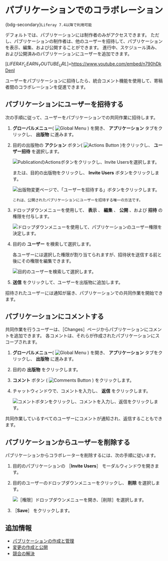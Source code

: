 # パブリケーションでのコラボレーション

{bdg-secondary}`Liferay 7.4以降で利用可能`

デフォルトでは、パブリケーションには制作者のみがアクセスできます。 ただし、パブリケーションの制作者は、他のユーザーを招待して、パブリケーションを表示、編集、および公開することができます。 進行中、スケジュール済み、および公開済みのパブリケーションにユーザーを追加できます。

[$LIFERAY_LEARN_YOUTUBE_URL$]=https://www.youtube.com/embed/n790hDkDenI

ユーザーをパブリケーションに招待したら、統合コメント機能を使用して、寄稿者間のコラボレーションを促進できます。

## パブリケーションにユーザーを招待する

次の手順に従って、ユーザーをパブリケーションでの共同作業に招待します。

1. **グローバルメニュー**( ![Global Menu](../../../images/icon-applications-menu.png) ) を開き、 **アプリケーション** タブをクリックし、 **出版物** に進みます。

1. 目的の出版物の **アクション** ボタン( ![Actions Button](../../../images/icon-actions.png) )をクリックし、 **ユーザー招待** を選択します。

   ![PublicationのActionsボタンをクリックし、Invite Usersを選択します。](./collaborating-on-publications/images/01.png)

   または、目的の出版物をクリックし、 **Invite Users** ボタンをクリックします。

   ![出版物変更ページで、「ユーザーを招待する」ボタンをクリックします。](./collaborating-on-publications/images/02.png)

   ```{note}
   これは、公開されたパブリケーションにユーザーを招待する唯一の方法です。
   ```

1. ドロップダウンメニューを使用して、 **表示** 、 **編集** 、 **公開** 、および **招待** の権限を付与します。

   ![ドロップダウンメニューを使用して、パブリケーションのユーザー権限を決定します。](./collaborating-on-publications/images/03.png)

1. 目的の **ユーザー** を検索して選択します。

   各ユーザーには選択した権限が割り当てられますが、招待状を送信する前と後にその権限を編集できます。

   ![目的のユーザーを検索して選択します。](./collaborating-on-publications/images/04.png)

1. **送信** をクリックして、ユーザーを出版物に追加します。

招待されたユーザーには通知が届き、パブリケーションでの共同作業を開始できます。

## パブリケーションにコメントする

共同作業を行うユーザーは、［Changes］ページからパブリケーションにコメントを追加できます。 各コメントは、それらが作成されたパブリケーションにスコープされます。

1. **グローバルメニュー**( ![Global Menu](../../../images/icon-applications-menu.png) ) を開き、 **アプリケーション** タブをクリックし、 **出版物** に進みます。

1. 目的の **出版物** をクリックします。

1. **コメント** ボタン ( ![Comments Button](../../../images/icon-comments-w.png) ) をクリックします。

1. チャットウィンドウで、コメントを入力し、 **返信** をクリックします。

   ![コメントボタンをクリックし、コメントを入力し、返信をクリックします。](./collaborating-on-publications/images/05.png)

共同作業しているすべてのユーザーにコメントが通知され、返信することもできます。

## パブリケーションからユーザーを削除する

パブリケーションからコラボレーターを削除するには、次の手順に従います。

1. 目的のパブリケーションの ［**Invite Users**］ モーダルウィンドウを開きます。

1. 目的のユーザーのドロップダウンメニューをクリックし、 **削除** を選択します。

   ![［権限］ドロップダウンメニューを開き、［削除］を選択します。](./collaborating-on-publications/images/06.png)

1. ［**Save**］ をクリックします。

## 追加情報

* [パブリケーションの作成と管理](./creating-and-managing-publications.md)
* [変更の作成と公開](./making-and-publishing-changes.md)
* [競合の解決](./resolving-conflicts.md)

